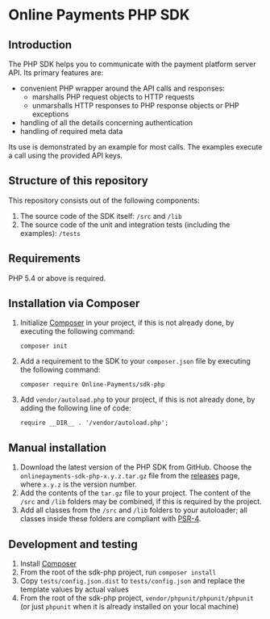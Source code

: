 # Online Payments PHP SDK

## Introduction

The PHP SDK helps you to communicate with the payment platform server API. Its primary features are:

* convenient PHP wrapper around the API calls and responses:
  * marshalls PHP request objects to HTTP requests
  * unmarshalls HTTP responses to PHP response objects or PHP exceptions
* handling of all the details concerning authentication
* handling of required meta data

Its use is demonstrated by an example for most calls. The examples execute a call using the provided API keys.

## Structure of this repository

This repository consists out of the following components:

1. The source code of the SDK itself: `/src` and `/lib`
2. The source code of the unit and integration tests (including the examples): `/tests`

## Requirements

PHP 5.4 or above is required.

## Installation via Composer

1. Initialize [Composer](https://getcomposer.org/download/) in your project, if this is not already done, by executing the following command:

    ```
    composer init
    ```

2. Add a requirement to the SDK to your `composer.json` file by executing the following command:

    ```
    composer require Online-Payments/sdk-php
    ```
3. Add `vendor/autoload.php` to your project, if this is not already done, by adding the following line of code:

    ```
    require __DIR__ . '/vendor/autoload.php';
    ```

## Manual installation

1. Download the latest version of the PHP SDK from GitHub. Choose the `onlinepayments-sdk-php-x.y.z.tar.gz` file from the [releases](https://github.com/Online-Payments/sdk-php/releases) page, where `x.y.z` is the version number.
2. Add the contents of the `tar.gz` file to your project. The content of the `/src` and `/lib` folders may be combined, if this is required by the project.
3. Add all classes from the `/src` and `/lib` folders to your autoloader; all classes inside these folders are compliant with [PSR-4](http://www.php-fig.org/psr/psr-4/).

## Development and testing

1. Install [Composer](https://getcomposer.org/download/)
2. From the root of the sdk-php project, run `composer install`
3. Copy `tests/config.json.dist` to `tests/config.json` and replace the template values by actual values
4. From the root of the sdk-php project, `vendor/phpunit/phpunit/phpunit` (or just `phpunit` when it is already installed on your local machine)
